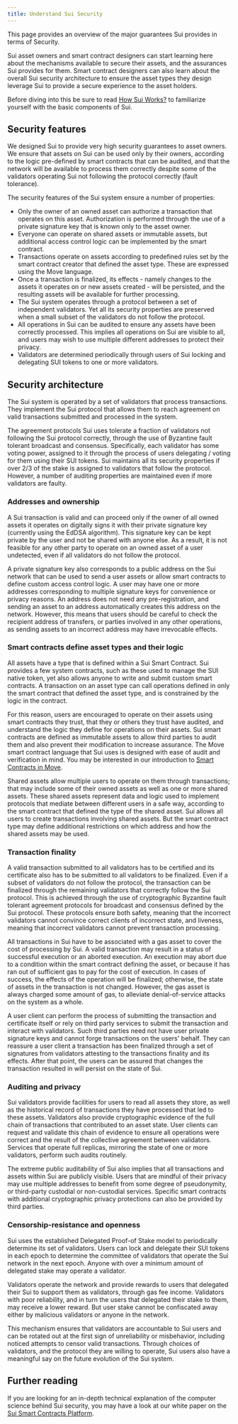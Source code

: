 ```yaml
---
title: Understand Sui Security
---
```


This page provides an overview of the major guarantees Sui provides in terms of Security.

Sui asset owners and smart contract designers can start learning here about the mechanisms available to secure their assets, and the assurances Sui provides for them. Smart contract designers can also learn about the overall Sui security architecture to ensure the asset types they design leverage Sui to provide a secure experience to the asset holders. 

Before diving into this be sure to read [How Sui Works?](how-sui-works.md) to familiarize yourself with the basic components of Sui.

## Security features

We designed Sui to provide very high security guarantees to asset owners. We ensure that assets on Sui can be used only by their owners, according to the logic pre-defined by smart contracts that can be audited, and that the network will be available to process them correctly despite some of the validators operating Sui not following the protocol correctly (fault tolerance).

The security features of the Sui system ensure a number of properties:
* Only the owner of an owned asset can authorize a transaction that operates on this asset. Authorization is performed through the use of a private signature key that is known only to the asset owner.
* Everyone can operate on shared assets or immutable assets, but additional access control logic can be implemented by the smart contract. 
* Transactions operate on assets according to predefined rules set by the smart contract creator that defined the asset type. These are expressed using the Move language.
* Once a transaction is finalized, its effects - namely changes to the assets it operates on or new assets created - will be persisted, and the resulting assets will be available for further processing.
* The Sui system operates through a protocol between a set of independent validators. Yet all its security properties are preserved when a small subset of the validators do not follow the protocol.
* All operations in Sui can be audited to ensure any assets have been correctly processed. This implies all operations on Sui are visible to all, and users may wish to use multiple different addresses to protect their privacy.
* Validators are determined periodically through users of Sui locking and delegating SUI tokens to one or more validators.

## Security architecture

The Sui system is operated by a set of validators that process transactions. They implement the Sui protocol that allows them to reach agreement on valid transactions submitted and processed in the system. 

The agreement protocols Sui uses tolerate a fraction of validators not following the Sui protocol correctly, through the use of Byzantine fault tolerant broadcast and consensus. Specifically, each validator has some voting power, assigned to it through the process of users delegating / voting for them using their SUI tokens. Sui maintains all its security properties if over 2/3 of the stake is assigned to validators that follow the protocol. However,
a number of auditing properties are maintained even if more validators are faulty.

### Addresses and ownership

A Sui transaction is valid and can proceed only if the owner of all owned assets it operates on digitally signs it with their private signature key (currently using the EdDSA algorithm). This signature key can be kept private by the user and not be shared with anyone else. As a result, it is not feasible for any other party to operate on an owned asset of a user undetected, even if all validators do not follow the protocol.

A private signature key also corresponds to a public address on the Sui network that can be used to send a user assets or allow smart contracts to define custom access control logic. A user may have one or more addresses corresponding to multiple signature keys for convenience or privacy reasons. An address does not need any pre-registration, and sending an asset to an address automatically creates this address on the network. However, this means that users should
be careful to check the recipient address of transfers, or parties involved in any other operations, as sending assets to an incorrect address may have irrevocable effects.

### Smart contracts define asset types and their logic

All assets have a type that is defined within a Sui Smart Contract. Sui provides a few system contracts, such as these used to manage the SUI native token, yet also allows anyone to write and submit custom smart contracts. A transaction on an asset type can call operations defined in only the smart contract that defined the asset type, and is constrained by the logic in the contract. 

For this reason, users are encouraged to operate on their assets using smart contracts they trust, that they or others they trust have audited, and understand the logic they define for operations on their assets. Sui smart contracts are defined as immutable assets to allow third parties to audit them and also prevent their modification to increase assurance. 
The Move smart contract language that Sui uses is designed with ease of audit and verification in mind. You may be interested in our introduction to [Smart Contracts in Move](../build/move/index.md).

Shared assets allow multiple users to operate on them through transactions; that may include some of their owned assets as well as one or more shared assets. These shared assets represent data and logic used to implement protocols that mediate between different users in a safe way, according to the smart contract that defined the type of the shared asset. Sui allows all users to create transactions involving shared assets. But the smart contract type may define additional restrictions on which address and how the shared assets may be used.

### Transaction finality

A valid transaction submitted to all validators has to be certified and its certificate also has to be submitted to all validators to be finalized. Even if a subset of validators do not follow the protocol, the transaction can be finalized through the remaining validators that correctly follow the Sui protocol. This is achieved through the use of cryptographic Byzantine fault tolerant agreement protocols for broadcast and consensus defined by the Sui protocol. These protocols ensure both safety, meaning that the incorrect validators cannot convince correct clients of incorrect state, and liveness, meaning that incorrect validators cannot prevent transaction processing.

All transactions in Sui have to be associated with a gas asset to cover the cost of processing by Sui. A valid  transaction may result in a status of successful execution or an aborted execution. An execution may abort due to a condition within the smart contract defining the asset, or because it has ran out of sufficient gas to pay for the cost of execution. In cases of success, the effects of the operation will be finalized; otherwise, the state of assets in the transaction is not changed. However, the gas asset is always charged some amount of gas, to alleviate denial-of-service attacks on the system as a whole.

A user client can perform the process of submitting the transaction and certificate itself or rely on third party services to submit the transaction and interact with validators. Such third parties need not have user private signature keys and cannot forge transactions on the users' behalf. They can reassure a user client a transaction has been finalized through a set of signatures from validators attesting to the transactions finality and its effects. After that point, the users can be assured that changes the transaction resulted in will persist on the state of Sui. 

### Auditing and privacy

Sui validators provide facilities for users to read all assets they store, as well as the historical record of transactions they have processed that led to these assets. Validators also provide cryptographic evidence of the full chain of transactions that contributed to an asset state. User clients can request and validate this chain of evidence to ensure all operations were correct and the result of the collective agreement between validators. Services that operate full replicas, mirroring the state of one or more validators, perform such audits routinely.

The extreme public auditability of Sui also implies that all transactions and assets within Sui are publicly visible. Users that are mindful of their privacy may use multiple addresses to benefit from some degree of pseudonymity, or third-party custodial or non-custodial services. Specific smart contracts with additional cryptographic privacy protections can also be provided by third parties.

### Censorship-resistance and openness

Sui uses the established Delegated Proof-of Stake model to periodically determine its set of validators. Users can lock and delegate their SUI tokens in each epoch to determine the committee of validators that operate the Sui network in the next epoch. Anyone with over a minimum amount of delegated stake may operate a validator.

Validators operate the network and provide rewards to users that delegated their Sui to support them as validators, through gas fee income. Validators with poor reliability, and in turn the users that delegated their stake to them, may receive a lower reward. But user stake cannot be confiscated away either by malicious validators or anyone in the network.

This mechanism ensures that validators are accountable to Sui users and can be rotated out at the first sign of unreliability or misbehavior, including noticed attempts to censor valid transactions. Through choices of validators, and the protocol they are willing to operate, Sui users also have a meaningful say on the future evolution of the Sui system.

## Further reading

If you are looking for an in-depth technical explanation of the computer science behind Sui security, you may have a look at our white paper on the [Sui Smart Contracts Platform](../../paper/sui.pdf).
